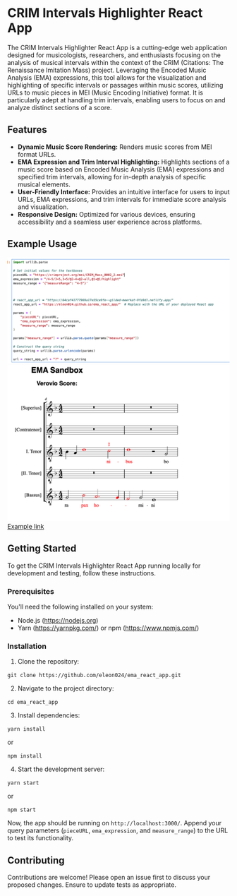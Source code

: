 
# CRIM Intervals Highlighter React App

The CRIM Intervals Highlighter React App is a cutting-edge web application designed for musicologists, researchers, and enthusiasts focusing on the analysis of musical intervals within the context of the CRIM (Citations: The Renaissance Imitation Mass) project. Leveraging the Encoded Music Analysis (EMA) expressions, this tool allows for the visualization and highlighting of specific intervals or passages within music scores, utilizing URLs to music pieces in MEI (Music Encoding Initiative) format. It is particularly adept at handling trim intervals, enabling users to focus on and analyze distinct sections of a score.

## Features

- **Dynamic Music Score Rendering:** Renders music scores from MEI format URLs.
- **EMA Expression and Trim Interval Highlighting:** Highlights sections of a music score based on Encoded Music Analysis (EMA) expressions and specified trim intervals, allowing for in-depth analysis of specific musical elements.
- **User-Friendly Interface:** Provides an intuitive interface for users to input URLs, EMA expressions, and trim intervals for immediate score analysis and visualization.
- **Responsive Design:** Optimized for various devices, ensuring accessibility and a seamless user experience across platforms.

## Example Usage
![Example Usage in Jupyter or Colab Notebook](images/example_usage_in_NB.png)
![Example Output of Rendering](images/example_output.png)
[Example link](https://eleon024.github.io/ema_react_app/?pieceURL=https%3A%2F%2Fcrimproject.org%2Fmei%2FCRIM_Mass_0002_2.mei&ema_expression=%2F4-5%2F3%2B5%2C3%2B5%2F%402-4%2B%402-all%2C%401%2B%401%2Fhighlight&measure_range=%257B%2522measureRange%2522%253A%2520%25224-5%2522%257D)

## Getting Started

To get the CRIM Intervals Highlighter React App running locally for development and testing, follow these instructions.

### Prerequisites

You'll need the following installed on your system:
- Node.js (https://nodejs.org)
- Yarn (https://yarnpkg.com/) or npm (https://www.npmjs.com/)

### Installation

1. Clone the repository:
```
git clone https://github.com/eleon024/ema_react_app.git
```

2. Navigate to the project directory:
```
cd ema_react_app
```

3. Install dependencies:
```
yarn install
```
or
```
npm install
```

4. Start the development server:
```
yarn start
```
or
```
npm start
```

Now, the app should be running on `http://localhost:3000/`. Append your query parameters (`pieceURL`, `ema_expression`, and `measure_range`) to the URL to test its functionality.

## Contributing

Contributions are welcome! Please open an issue first to discuss your proposed changes. Ensure to update tests as appropriate.



